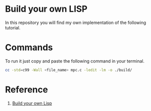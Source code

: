 # Build your own LISP

In this repository you will find my own implementation of the following tutorial.

# Commands

To run it just copy and paste the following command in your terminal.

```bash
cc -std=c99 -Wall <file_name> mpc.c -ledit -lm -o ./build/
```

# Reference

1. [Build your own Lisp](https://www.buildyourownlisp.com/)

